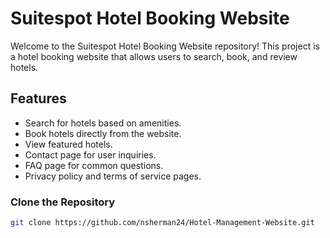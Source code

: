 # Suitespot Hotel Booking Website

Welcome to the Suitespot Hotel Booking Website repository! This project is a hotel booking website that allows users to search, book, and review hotels.

## Features

- Search for hotels based on amenities.
- Book hotels directly from the website.
- View featured hotels.
- Contact page for user inquiries.
- FAQ page for common questions.
- Privacy policy and terms of service pages.

### Clone the Repository

```bash
git clone https://github.com/nsherman24/Hotel-Management-Website.git
